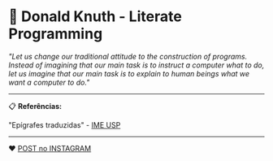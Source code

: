 # :speech_balloon: Donald Knuth - Literate Programming

*"Let us change our traditional attitude to the construction of programs. Instead of imagining that our main task is to instruct a computer what to do, let us imagine that our main task is to explain to human beings what we want a computer to do."*

---

📋 **Referências:**

"Epígrafes traduzidas" - [IME USP](https://www.ime.usp.br/~pf/algoritmos-livro/epigraphs.html)

---

:heart: [POST no INSTAGRAM](https://www.instagram.com/p/CIKPCN8s0Uw/)